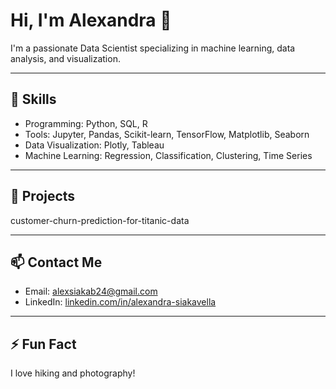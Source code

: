 

# Hi, I'm Alexandra 👋

I'm a passionate Data Scientist specializing in machine learning, data analysis, and visualization.

---

## 🚀 Skills
- Programming: Python, SQL, R
- Tools: Jupyter, Pandas, Scikit-learn, TensorFlow, Matplotlib, Seaborn
- Data Visualization: Plotly, Tableau
- Machine Learning: Regression, Classification, Clustering, Time Series

---

## 📂 Projects
customer-churn-prediction-for-titanic-data

---

## 📫 Contact Me
- Email: alexsiakab24@gmail.com
- LinkedIn: [linkedin.com/in/alexandra-siakavella](https://linkedin.com/in/alexandra-siakavella)

---

## ⚡ Fun Fact
I love hiking and photography!
